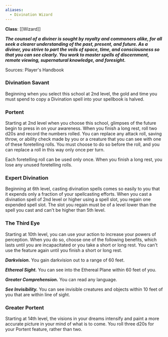 ```yaml
---
aliases:
  - Divination Wizard
---
```

**Class**: [[Wizard]] 

**_The counsel of a diviner is sought by royalty and commoners alike, for all seek a clearer understanding of the past, present, and future. As a diviner, you strive to part the veils of space, time, and consciousness so that you can see clearly. You work to master spells of discernment, remote viewing, supernatural knowledge, and foresight._**

Sources: Player's Handbook

### Divination Savant

Beginning when you select this school at 2nd level, the gold and time you must spend to copy a Divination spell into your spellbook is halved.

### Portent

Starting at 2nd level when you choose this school, glimpses of the future begin to press in on your awareness. When you finish a long rest, roll two d20s and record the numbers rolled. You can replace any attack roll, saving throw, or ability check made by you or a creature that you can see with one of these foretelling rolls. You must choose to do so before the roll, and you can replace a roll in this way only once per turn.

Each foretelling roll can be used only once. When you finish a long rest, you lose any unused foretelling rolls.

### Expert Divination

Beginning at 6th level, casting divination spells comes so easily to you that it expends only a fraction of your spellcasting efforts. When you cast a divination spell of 2nd level or higher using a spell slot, you regain one expended spell slot. The slot you regain must be of a level lower than the spell you cast and can't be higher than 5th level.

### The Third Eye

Starting at 10th level, you can use your action to increase your powers of perception. When you do so, choose one of the following benefits, which lasts until you are incapacitated or you take a short or long rest. You can't use the feature again until you finish a short or long rest.

**_Darkvision._** You gain darkvision out to a range of 60 feet.

**_Ethereal Sight._** You can see into the Ethereal Plane within 60 feet of you.

**_Greater Comprehension._** You can read any language.

**_See Invisibility._** You can see invisible creatures and objects within 10 feet of you that are within line of sight.

### Greater Portent

Starting at 14th level, the visions in your dreams intensify and paint a more accurate picture in your mind of what is to come. You roll three d20s for your Portent feature, rather than two.